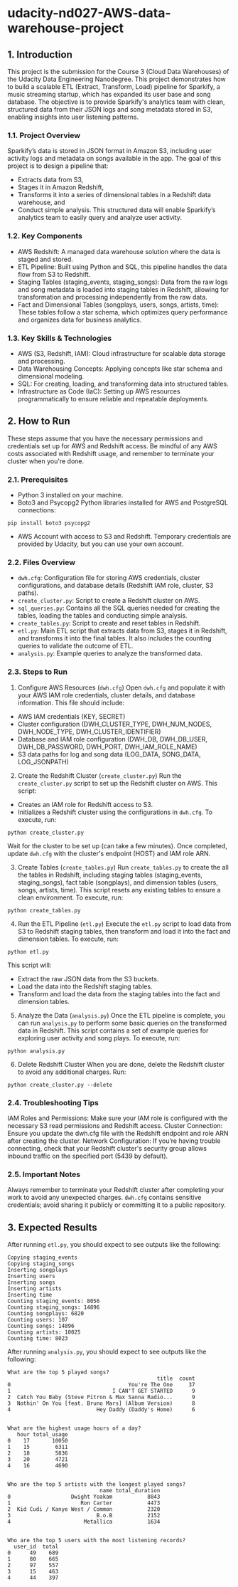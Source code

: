 # udacity-nd027-AWS-data-warehouse-project


## 1. Introduction

This project is the submission for the Course 3 (Cloud Data Warehouses) of the Udacity Data Engineering Nanodegree. This project demonstrates how to build a scalable ETL (Extract, Transform, Load) pipeline for Sparkify, a music streaming startup, which has expanded its user base and song database. The objective is to provide Sparkify's analytics team with clean, structured data from their JSON logs and song metadata stored in S3, enabling insights into user listening patterns.

### 1.1. Project Overview
Sparkify’s data is stored in JSON format in Amazon S3, including user activity logs and metadata on songs available in the app. The goal of this project is to design a pipeline that:
* Extracts data from S3,
* Stages it in Amazon Redshift,
* Transforms it into a series of dimensional tables in a Redshift data warehouse, and
* Conduct simple analysis.
This structured data will enable Sparkify’s analytics team to easily query and analyze user activity.

### 1.2. Key Components
* AWS Redshift: A managed data warehouse solution where the data is staged and stored.
* ETL Pipeline: Built using Python and SQL, this pipeline handles the data flow from S3 to Redshift.
* Staging Tables (staging_events, staging_songs): Data from the raw logs and song metadata is loaded into staging tables in Redshift, allowing for transformation and processing independently from the raw data.
* Fact and Dimensional Tables (songplays, users, songs, artists, time): These tables follow a star schema, which optimizes query performance and organizes data for business analytics.

### 1.3. Key Skills & Technologies
* AWS (S3, Redshift, IAM): Cloud infrastructure for scalable data storage and processing.
* Data Warehousing Concepts: Applying concepts like star schema and dimensional modeling.
* SQL: For creating, loading, and transforming data into structured tables.
* Infrastructure as Code (IaC): Setting up AWS resources programmatically to ensure reliable and repeatable deployments.



## 2. How to Run
These steps assume that you have the necessary permissions and credentials set up for AWS and Redshift access. Be mindful of any AWS costs associated with Redshift usage, and remember to terminate your cluster when you're done.

### 2.1. Prerequisites
* Python 3 installed on your machine.
* Boto3 and Psycopg2 Python libraries installed for AWS and PostgreSQL connections:
```
pip install boto3 psycopg2
```
* AWS Account with access to S3 and Redshift. Temporary credentials are provided by Udacity, but you can use your own account.

### 2.2. Files Overview
* `dwh.cfg`: Configuration file for storing AWS credentials, cluster configurations, and database details (Redshift IAM role, cluster, S3 paths).
* `create_cluster.py`: Script to create a Redshift cluster on AWS.
* `sql_queries.py`: Contains all the SQL queries needed for creating the tables, loading the tables and conducting simple analysis.
* `create_tables.py`: Script to create and reset tables in Redshift.
* `etl.py`: Main ETL script that extracts data from S3, stages it in Redshift, and transforms it into the final tables. It also includes the counting queries to validate the outcome of ETL.
* `analysis.py`: Example queries to analyze the transformed data.

### 2.3. Steps to Run
1. Configure AWS Resources (`dwh.cfg`)
Open `dwh.cfg` and populate it with your AWS IAM role credentials, cluster details, and database information. This file should include:
* AWS IAM credentials (KEY, SECRET)
* Cluster configuration (DWH_CLUSTER_TYPE, DWH_NUM_NODES, DWH_NODE_TYPE, DWH_CLUSTER_IDENTIFIER)
* Database and IAM role configuration (DWH_DB, DWH_DB_USER, DWH_DB_PASSWORD, DWH_PORT, DWH_IAM_ROLE_NAME)
* S3 data paths for log and song data (LOG_DATA, SONG_DATA, LOG_JSONPATH)

2. Create the Redshift Cluster (`create_cluster.py`)
Run the `create_cluster.py` script to set up the Redshift cluster on AWS. This script:
* Creates an IAM role for Redshift access to S3.
* Initializes a Redshift cluster using the configurations in `dwh.cfg`.
To execute, run:
```
python create_cluster.py
```
Wait for the cluster to be set up (can take a few minutes). Once completed, update `dwh.cfg` with the cluster's endpoint (HOST) and IAM role ARN.

3. Create Tables (`create_tables.py`)
Run `create_tables.py` to create the all the tables in Redshift, including staging tables (staging_events, staging_songs), fact table (songplays), and dimension tables (users, songs, artists, time).
This script resets any existing tables to ensure a clean environment.
To execute, run:
```
python create_tables.py
```

4. Run the ETL Pipeline (`etl.py`)
Execute the `etl.py` script to load data from S3 to Redshift staging tables, then transform and load it into the fact and dimension tables.
To execute, run:
```
python etl.py
```
This script will:
* Extract the raw JSON data from the S3 buckets.
* Load the data into the Redshift staging tables.
* Transform and load the data from the staging tables into the fact and dimension tables.

5. Analyze the Data (`analysis.py`)
Once the ETL pipeline is complete, you can run `analysis.py` to perform some basic queries on the transformed data in Redshift. This script contains a set of example queries for exploring user activity and song plays.
To execute, run:
```
python analysis.py
```

6. Delete Redshift Cluster
When you are done, delete the Redshift cluster to avoid any additional charges. Run:
```
python create_cluster.py --delete
```

### 2.4. Troubleshooting Tips
IAM Roles and Permissions: Make sure your IAM role is configured with the necessary S3 read permissions and Redshift access.
Cluster Connection: Ensure you update the dwh.cfg file with the Redshift endpoint and role ARN after creating the cluster.
Network Configuration: If you’re having trouble connecting, check that your Redshift cluster's security group allows inbound traffic on the specified port (5439 by default).

### 2.5. Important Notes
Always remember to terminate your Redshift cluster after completing your work to avoid any unexpected charges.
`dwh.cfg` contains sensitive credentials; avoid sharing it publicly or committing it to a public repository.





## 3. Expected Results

After running `etl.py`, you should expect to see outputs like the following:
```
Copying staging_events
Copying staging_songs
Inserting songplays
Inserting users
Inserting songs
Inserting artists
Inserting time
Counting staging_events: 8056
Counting staging_songs: 14896
Counting songplays: 6820
Counting users: 107
Counting songs: 14896
Counting artists: 10025
Counting time: 8023
```

After running `analysis.py`, you should expect to see outputs like the following:
```
What are the top 5 played songs?
                                               title  count
0                                     You're The One     37
1                                I CAN'T GET STARTED      9
2  Catch You Baby (Steve Pitron & Max Sanna Radio...      9
3  Nothin' On You [feat. Bruno Mars] (Album Version)      8
4                           Hey Daddy (Daddy's Home)      6


What are the highest usage hours of a day?
   hour total_usage
0    17       10050
1    15        6311
2    18        5836
3    20        4721
4    16        4690


Who are the top 5 artists with the longest played songs?
                             name total_duration
0                   Dwight Yoakam           8843
1                      Ron Carter           4473
2  Kid Cudi / Kanye West / Common           2320
3                           B.o.B           2152
4                       Metallica           1634


Who are the top 5 users with the most listening records?
  user_id  total
0      49    689
1      80    665
2      97    557
3      15    463
4      44    397
```
